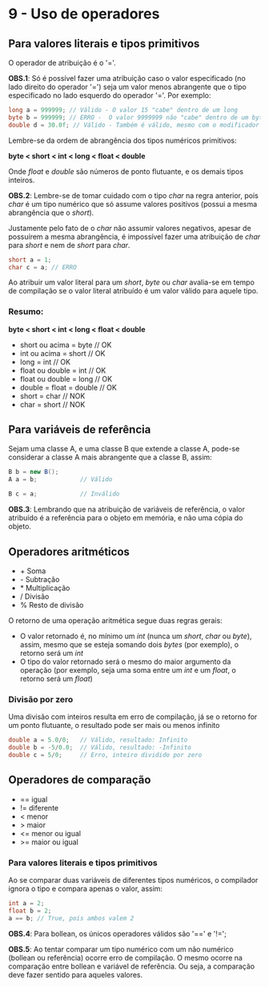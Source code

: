 # 9 - Uso de operadores

## Para valores literais e tipos primitivos

O operador de atribuição é o  '='.

**OBS.1**: Só é possível fazer uma atribuição caso o valor especificado (no lado direito do operador '=') seja um valor menos abrangente que o tipo especificado no lado esquerdo do operador '='.
Por exemplo:

~~~java
long a = 999999; // Válido - O valor 15 "cabe" dentro de um long
byte b = 999999; // ERRO -  O valor 9999999 não "cabe" dentro de um byte, ou seja, long é um tipo mais abrangente que byte
double d = 30.0f; // Válido - Também é válido, mesmo com o modificador 'f', pois um float "cabe" em um double.
~~~

Lembre-se da ordem de abrangência dos tipos numéricos primitivos:
 
**byte < short < int < long < float < double**

Onde *float* e *double* são números de ponto flutuante, e os demais tipos inteiros.

**OBS.2**: Lembre-se de tomar cuidado com o tipo *char* na regra anterior, pois *char* é um tipo numérico que só assume valores positivos (possui a mesma abrangência que o *short*).

Justamente pelo fato de o *char* não assumir valores negativos, apesar de possuírem a mesma abrangência, é impossível fazer uma atribuição de *char* para *short* e nem de *short* para *char*.
~~~java
short a = 1;
char c = a; // ERRO
~~~

Ao atribuir um valor literal para um *short*, *byte* ou *char* avalia-se em tempo de compilação se o valor literal atribuído é um valor válido para aquele tipo.

### Resumo:
**byte < short < int < long < float < double**

- short ou acima = byte       // OK
- int ou acima = short        // OK
- long = int                  // OK
- float ou double = int       // OK
- float ou double = long      // OK
- double = float = double     // OK
- short = char                // NOK              
- char = short                // NOK    


## Para variáveis de referência

Sejam uma classe A, e uma classe B que extende a classe A, pode-se considerar a classe A mais abrangente que a classe B, assim:
~~~java
B b = new B();
A a = b;            // Válido

B c = a;            // Inválido
~~~

**OBS.3**: Lembrando que na atribuição de variáveis de referência, o valor atribuído é a referência para o objeto em memória, e não uma cópia do objeto.


## Operadores aritméticos

- \+ Soma
- \- Subtração
- \* Multiplicação
- / Divisão
- % Resto de divisão

O retorno de uma operação aritmética segue duas regras gerais:

- O valor retornado é, no mínimo um *int* (nunca um *short*, *char* ou *byte*), assim, mesmo que se esteja somando dois *bytes* (por exemplo), o retorno será um *int*
- O tipo do valor retornado será o mesmo do maior argumento da operação (por exemplo, seja uma soma entre um *int* e um *float*, o retorno será um *float*) 

### Divisão por zero

Uma divisão com inteiros resulta em erro de compilação, já se o retorno for um ponto flutuante, o resultado pode ser mais ou menos infinito

~~~java
double a = 5.0/0;   // Válido, resultado: Infinito
double b = -5/0.0;  // Válido, resultado: -Infinito
double c = 5/0;     // Erro, inteiro dividido por zero

~~~

## Operadores de comparação

- == igual
- != diferente
- < menor
- \> maior
- <= menor ou igual
- \>= maior ou igual

### Para valores literais e tipos primitivos

Ao se comparar duas variáveis de diferentes tipos numéricos, o compilador ignora o tipo e compara apenas o valor, assim:
~~~java
int a = 2;
float b = 2;
a == b; // True, pois ambos valem 2
~~~

**OBS.4**: Para bollean, os únicos operadores válidos são '==' e '!=';

**OBS.5**: Ao tentar comparar um tipo numérico com um não numérico (bollean ou referência) ocorre erro de compilação. O mesmo ocorre na comparação entre bollean e variável de referência. Ou seja, a comparação deve fazer sentido para aqueles valores. 